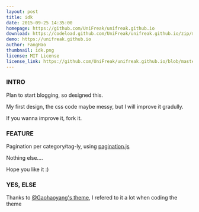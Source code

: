 ```yaml
---
layout: post
title: idk
date: 2015-09-25 14:35:00
homepage: https://github.com/UniFreak/unifreak.github.io
download: https://codeload.github.com/UniFreak/unifreak.github.io/zip/master
demo: https://unifreak.github.io
author: FangHao
thumbnail: idk.png
license: MIT License
license_link: https://github.com/UniFreak/unifreak.github.io/blob/master/LICENCE
---
```


### INTRO

Plan to start blogging, so designed this.

My first design, the css code maybe messy, but I will improve it
gradully.

If you wanna improve it, fork it.

### FEATURE

Pagination per category/tag-ly, using [pagination.js][paginationJs]

Nothing else....

Hope you like it :)

### YES, ELSE

Thanks to [@Gaohaoyang's theme][gsTheme], I refered to it a lot when
coding the theme


  [paginationJs]: http://paginationjs.com
  [gsTheme]: http://jekyllthemes.org/themes/cool-concise-high-end/
